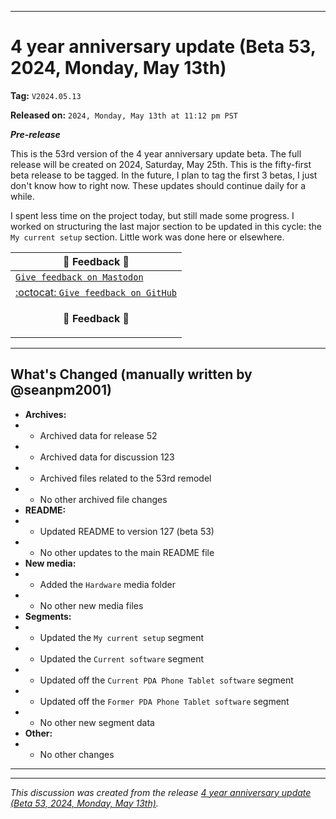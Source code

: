 
***

# 4 year anniversary update (Beta 53, 2024, Monday, May 13th)

**Tag:** `V2024.05.13`

**Released on:** `2024, Monday, May 13th at 11:12 pm PST`

***Pre-release***

This is the 53rd version of the 4 year anniversary update beta. The full release will be created on 2024, Saturday, May 25th. This is the fifty-first beta release to be tagged. In the future, I plan to tag the first 3 betas, I just don't know how to right now. These updates should continue daily for a while.

I spent less time on the project today, but still made some progress. I worked on structuring the last major section to be updated in this cycle: the `My current setup` section. Little work was done here or elsewhere.

| 📣️ Feedback 💬️ |
|---|
| [`Give feedback on Mastodon`](https://techhub.social/deck/@seanpm2001/112237731368032617) |
| [:octocat: `Give feedback on GitHub`](https://github.com/seanpm2001/seanpm2001/discussions/124/) |
| <p align="center"><b>💬️ Feedback 📣️</b></p> |

---

## What's Changed (manually written by @seanpm2001)

- **Archives:**
- - Archived data for release 52
- - Archived data for discussion 123
- - Archived files related to the 53rd remodel <!-- This number should be 1 higher than the release data 2 lines above, and should match the README beta version) !-->
- - No other archived file changes
- **README:**
- - Updated README to version 127 (beta 53)
- - No other updates to the main README file
- **New media:**
- - Added the `Hardware` media folder
- - No other new media files
- **Segments:**
- - Updated the `My current setup` segment
- - Updated the `Current software` segment
- - Updated off the `Current PDA Phone Tablet software` segment
- - Updated off the `Former PDA Phone Tablet software` segment
- - No other new segment data
- **Other:**
- - No other changes

***


<hr /><em>This discussion was created from the release <a href='https://github.com/seanpm2001/seanpm2001/releases/tag/V2024.05.13'>4 year anniversary update (Beta 53, 2024, Monday, May 13th)</a>.</em>
